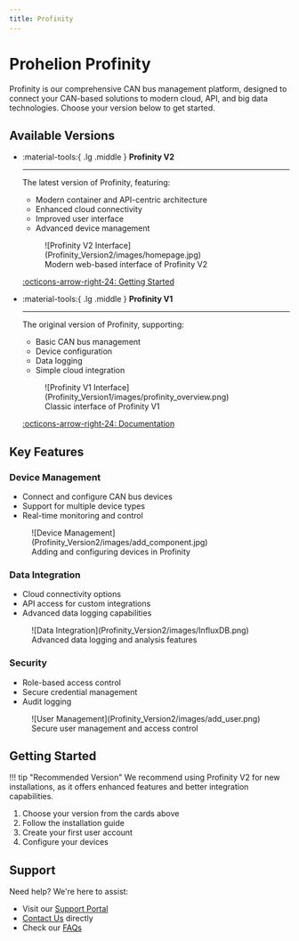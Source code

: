```yaml
---
title: Profinity
---
```


# Prohelion Profinity

Profinity is our comprehensive CAN bus management platform, designed to connect your CAN-based solutions to modern cloud, API, and big data technologies. Choose your version below to get started.

## Available Versions

<div class="grid cards" markdown>

-   :material-tools:{ .lg .middle } __Profinity V2__

    ---

    The latest version of Profinity, featuring:
    
    - Modern container and API-centric architecture
    - Enhanced cloud connectivity
    - Improved user interface
    - Advanced device management

    <figure markdown>
    ![Profinity V2 Interface](Profinity_Version2/images/homepage.jpg)
    <figcaption>Modern web-based interface of Profinity V2</figcaption>
    </figure>

    [:octicons-arrow-right-24: Getting Started](Profinity_Version2/index.md)

-   :material-tools:{ .lg .middle } __Profinity V1__

    ---

    The original version of Profinity, supporting:
    
    - Basic CAN bus management
    - Device configuration
    - Data logging
    - Simple cloud integration

    <figure markdown>
    ![Profinity V1 Interface](Profinity_Version1/images/profinity_overview.png)
    <figcaption>Classic interface of Profinity V1</figcaption>
    </figure>

    [:octicons-arrow-right-24: Documentation](Profinity_Version1/index.md)

</div>

## Key Features

### Device Management
- Connect and configure CAN bus devices
- Support for multiple device types
- Real-time monitoring and control

<figure markdown>
![Device Management](Profinity_Version2/images/add_component.jpg)
<figcaption>Adding and configuring devices in Profinity</figcaption>
</figure>

### Data Integration
- Cloud connectivity options
- API access for custom integrations
- Advanced data logging capabilities

<figure markdown>
![Data Integration](Profinity_Version2/images/InfluxDB.png)
<figcaption>Advanced data logging and analysis features</figcaption>
</figure>

### Security
- Role-based access control
- Secure credential management
- Audit logging

<figure markdown>
![User Management](Profinity_Version2/images/add_user.png)
<figcaption>Secure user management and access control</figcaption>
</figure>

## Getting Started

!!! tip "Recommended Version"
    We recommend using Profinity V2 for new installations, as it offers enhanced features and better integration capabilities.

1. Choose your version from the cards above
2. Follow the installation guide
3. Create your first user account
4. Configure your devices

## Support

Need help? We're here to assist:

- Visit our [Support Portal](https://prohelion.atlassian.net/servicedesk/customer/portals)
- [Contact Us](https://www.prohelion.com/contact-us/) directly
- Check our [FAQs](../FAQs/index.md)
